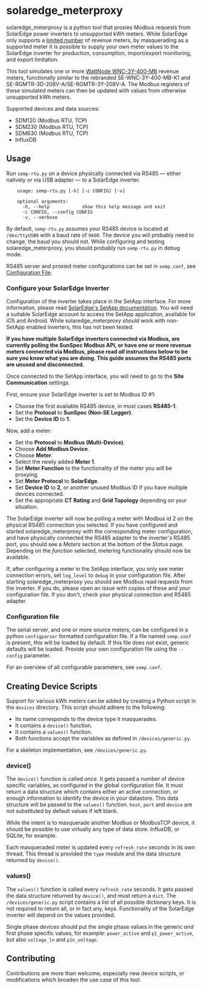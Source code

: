 # solaredge_meterproxy

solaredge_meterproxy is a python tool that proxies Modbus requests from SolarEdge power inverters to unsupported kWh meters. While SolarEdge only supports a [limited number](https://www.solaredge.com/se-supported-devices) of revenue meters, by masquerading as a supported meter it is possible to supply your own meter values to the SolarEdge inverter for production, consumption, import/export monitoring, and export limitation.

This tool simulates one or more [WattNode WNC-3Y-400-MB](https://ctlsys.com/product/wattnode-modbus/) revenue meters, functionally similar to the rebranded SE-WNC-3Y-400-MB-K1 and SE-RGMTR-3D-208V-A/SE-RGMTR-3Y-208V-A. The Modbus registers of these simulated meters can then be updated with values from otherwise unsupported kWh meters.

Supported devices and data sources:

* SDM120 (Modbus RTU, TCP)
* SDM230 (Modbus RTU, TCP)
* SDM630 (Modbus RTU, TCP)
* InfluxDB


## Usage

Run `semp-rtu.py` on a device physically connected via RS485 &mdash; either natively or via USB adapter &mdash; to a SolarEdge inverter. 
```
    usage: semp-rtu.py [-h] [-c CONFIG] [-v]

    optional arguments:
      -h, --help            show this help message and exit
      -c CONFIG, --config CONFIG
      -v, --verbose
```

By default, `semp-rtu.py` assumes your RS485 device is located at `/dev/ttyUSB0` with a baud rate of `9600`. The device you will probably need to change, the baud you should not. While configuring and testing solaredge_meterproxy, you should probably run `semp-rtu.py` in debug mode.

RS485 server and proxied meter configurations can be set in `semp.conf`, see [Configuration File](https://github.com/nmakel/solaredge_meterproxy#configuration-file).

### Configure your SolarEdge Inverter

Configuration of the inverter takes place in the SetApp interface. For more information, please read [SolarEdge's SetApp documentation](https://www.solaredge.com/products/installer-tools/setapp). You will need a suitable SolarEdge account to access the SetApp application, available for iOS and Android. While solaredge_meterproxy _should_ work with non-SetApp enabled inverters, this has not been tested.

__If you have multiple SolarEdge inverters connected via Modbus, are currently polling the SunSpec Modbus API, or have one or more revenue meters connected via Modbus, please read _all_ instructions below to be sure you know what you are doing. This guide assumes the RS485 ports are unused and disconnected.__

Once connected to the SetApp interface, you will need to go to the __Site Communication__ settings.

First, ensure your SolarEdge inverter is set to Modbus ID #1:

- Choose the first available RS485 device, in most cases __RS485-1__.
- Set the __Protocol__ to __SunSpec (Non-SE Logger)__.
- Set the __Device ID__ to __1__.

Now, add a meter:

- Set the __Protocol__ to __Modbus (Multi-Device)__.
- Choose __Add Modbus Device__.
- Choose __Meter__.
- Select the newly added __Meter 1__.
- Set __Meter Function__ to the functionality of the meter you will be proxying.
- Set __Meter Protocol__ to __SolarEdge__.
- Set __Device ID__ to __2__, or another unused Modbus ID if you have multiple devices connected.
- Set the appropriate __CT Rating__ and __Grid Topology__ depending on your situation.

The SolarEdge inverter will now be polling a meter with Modbus id 2 on the physical RS485 connection you selected. If you have configured and started solaredge_meterproxy with the corresponding meter configuration, and have physically connected the RS485 adapter to the inverter's RS485 port, you should see a _Meters_ section at the bottom of the _Status_ page. Depending on the _function_ selected, metering functionality should now be available.

If, after configuring a meter in the SetApp interface, you only see meter connection errors, set `log_level` to `debug` in your configuration file. After starting solaredge_meterproxy you should see Modbus read requests from the inverter. If you do, please open an issue with copies of these and your configuration file. If you don't, check your physical connection and RS485 adapter.

### Configuration file

The serial server, and one or more source meters, can be configured in a python `configparser` formatted configuration file. If a file named `semp.conf` is present, this will be loaded by default. If this file does not exist, generic defaults will be loaded. Provide your own configuration file using the `--config` parameter.

For an overview of all configurable parameters, see `semp.conf`.

## Creating Device Scripts

Support for various kWh meters can be added by creating a Python script in the `devices` directory. This script should adhere to the following:

* Its name corresponds to the device type it masquerades.
* It contains a `device()` function.
* It contains a `values()` function.
* Both functions accept the variables as defined in `/devices/generic.py`.

For a skeleton implementation, see `/devices/generic.py`.

### device()

The `device()` function is called _once_. It gets passed a number of device specific variables, as configured in the global configuration file. It must return a data structure which contains either an active connection, or enough information to identify the device in your datastore. This data structure will be passed to the `values()` function. `host`, `port` and `device` are not substituted by default values if left blank. 

While the intent is to masquerade another Modbus or ModbusTCP device, it should be possible to use virtually any type of data store. InfluxDB, or SQLite, for example.

Each masqueraded meter is updated every `refresh_rate` seconds in its own thread. This thread is provided the `type` module and the data structure returned by `device()`.

### values()

The `values()` function is called every `refresh_rate` seconds. It gets passed the data structure returned by `device()`, and must return a `dict`. The `/devices/generic.py` script contains a list of all possible dictionary keys. It is not required to return all, or in fact any, keys. Functionality of the SolarEdge inverter will depend on the values provided.

Single phase devices should put the single phase values in the generic _and_ first phase specific values, for example: `power_active` and `p1_power_active`, but also `voltage_ln` and `p1n_voltage`.


## Contributing

Contributions are more than welcome, especially new device scripts, or modifications which broaden the use case of this tool.